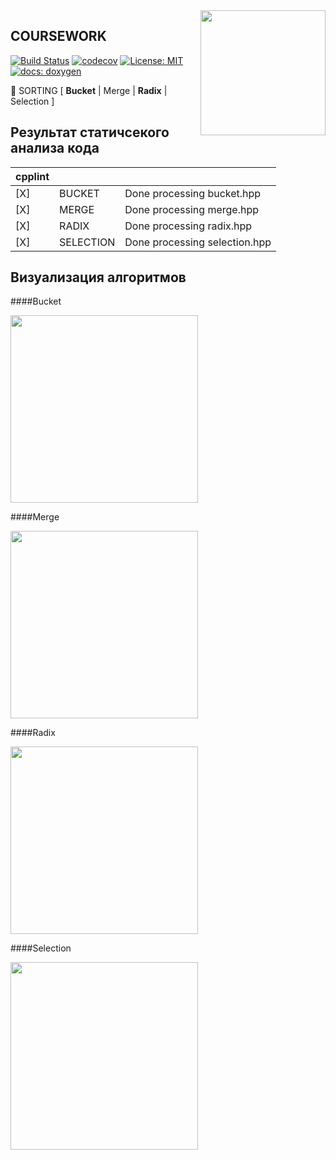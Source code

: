 <img src="https://molpredstvo.ru/wp-content/uploads/2017/01/Gerb_MGTU_imeni_Baumana.png" width="200" height="whatever" align="right">

## COURSEWORK
[![Build Status](https://travis-ci.org/SimonRussia/bst.svg?branch=master)](https://travis-ci.org/SimonRussia/bst) [![codecov](https://codecov.io/gh/SimonRussia/bst/branch/master/graph/badge.svg)](https://codecov.io/gh/SimonRussia/bst) [![License: MIT](https://img.shields.io/badge/License-MIT-blue.svg)](/LICENSE) [![docs: doxygen](https://img.shields.io/badge/doxygen-github.io-orange.svg)](https://simonrussia.github.io/bst/files.html)

🚀 SORTING [ **Bucket** | Merge | **Radix** | Selection ]

## Результат статичсекого анализа кода
| cpplint | | |
| --- | --- | --- |
| [X] | BUCKET | Done processing bucket.hpp |
| [X] | MERGE | Done processing merge.hpp |
| [X] | RADIX | Done processing radix.hpp |
| [X] | SELECTION | Done processing selection.hpp |

## Визуализация алгоритмов
####Bucket

<img src="http://sorting.valemak.com/wp-content/uploads/2013/12/sort_bucket.gif" width="300" height="whatever">

####Merge

<img src="http://sorting.valemak.com/wp-content/uploads/2013/11/sort_merge.gif" width="300" height="whatever">

####Radix

<img src="http://sorting.valemak.com/wp-content/uploads/2013/12/sort_radix_lsd.gif" width="300" height="whatever">

####Selection

<img src="http://sorting.valemak.com/wp-content/uploads/2013/11/sort_selection.gif" width="300" height="whatever">
